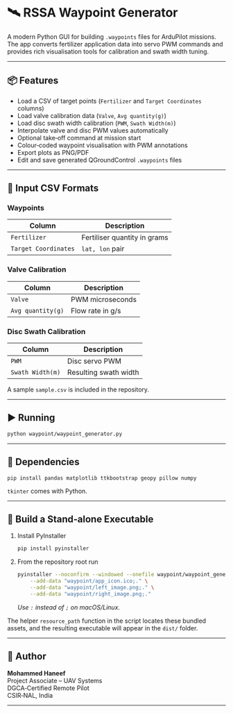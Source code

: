 # 🛰️ RSSA Waypoint Generator

A modern Python GUI for building `.waypoints` files for ArduPilot missions.  The
app converts fertilizer application data into servo PWM commands and provides
rich visualisation tools for calibration and swath width tuning.

---

## 📦 Features

* Load a CSV of target points (`Fertilizer` and `Target Coordinates` columns)
* Load valve calibration data (`Valve`, `Avg quantity(g)`)
* Load disc swath width calibration (`PWM`, `Swath Width(m)`)
* Interpolate valve and disc PWM values automatically
* Optional take‑off command at mission start
* Colour‑coded waypoint visualisation with PWM annotations
* Export plots as PNG/PDF
* Edit and save generated QGroundControl `.waypoints` files

---

## 🧪 Input CSV Formats

### Waypoints
| Column | Description |
|--------|-------------|
| `Fertilizer` | Fertiliser quantity in grams |
| `Target Coordinates` | `lat, lon` pair |

### Valve Calibration
| Column | Description |
|--------|-------------|
| `Valve` | PWM microseconds |
| `Avg quantity(g)` | Flow rate in g/s |

### Disc Swath Calibration
| Column | Description |
|--------|-------------|
| `PWM` | Disc servo PWM |
| `Swath Width(m)` | Resulting swath width |

A sample `sample.csv` is included in the repository.

---

## ▶️ Running

```bash
python waypoint/waypoint_generator.py
```

---

## 🧾 Dependencies

```
pip install pandas matplotlib ttkbootstrap geopy pillow numpy
```

`tkinter` comes with Python.

---

## 🧊 Build a Stand‑alone Executable

1. Install PyInstaller
   ```bash
   pip install pyinstaller
   ```
2. From the repository root run
   ```bash
   pyinstaller --noconfirm --windowed --onefile waypoint/waypoint_generator.py \
       --add-data "waypoint/app_icon.ico;." \
       --add-data "waypoint/left_image.png;." \
       --add-data "waypoint/right_image.png;."
   ```
   *Use `:` instead of `;` on macOS/Linux.*

The helper `resource_path` function in the script locates these bundled assets,
and the resulting executable will appear in the `dist/` folder.

---

## 👤 Author

**Mohammed Haneef**  
Project Associate – UAV Systems  
DGCA‑Certified Remote Pilot  
CSIR‑NAL, India

---
